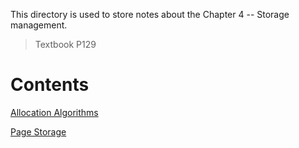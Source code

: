 This directory is used to store notes about the Chapter 4 -- Storage management.

> Textbook P129

# Contents

[Allocation Algorithms](./alloc_algo.md)

[Page Storage](./page_storage.md)